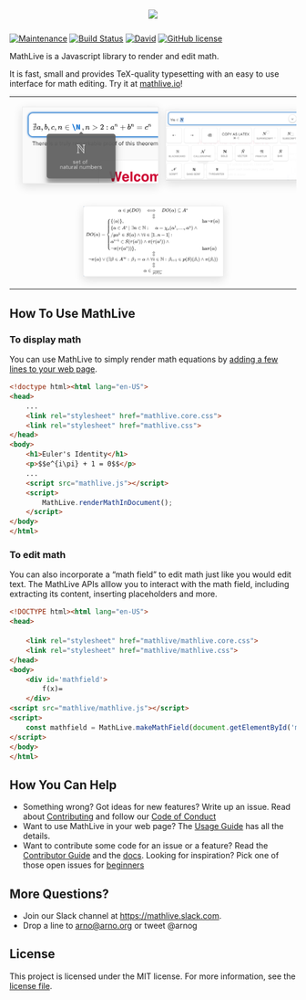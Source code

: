 <h1 align="center">
    <a href="https://mathlive.io">
        <img src = "https://github.com/arnog/mathlive/blob/master/assets/logo-1024.jpg?raw=true">
    </a>
</h1>


[![Maintenance](https://img.shields.io/maintenance/yes/2017.svg)]()
[![Build Status](https://travis-ci.org/arnog/mathlive.svg?branch=master)](https://travis-ci.org/arnog/mathlive)
[![David](https://img.shields.io/david/dev/arnog/mathlive.svg)]()
[![GitHub license](https://img.shields.io/badge/license-MIT-blue.svg)](https://raw.githubusercontent.com/arnog/mathlive/master/LICENSE.txt)

MathLive is a Javascript library to render and edit math. 

It is fast, small and provides TeX-quality typesetting 
with an easy to use interface for math editing. Try it at [mathlive.io](https://mathlive.io)!

<table align="center" >
    <tr>
        <td width='50%' align='center' style="border:none;">
            <img alt="The popover panel" 
            style='margin:15px; box-shadow: 0px 5px 15px #ddd; border: 1px solid #eee' 
            src="assets/screenshots/popover.png">
        </td>
        <td width='50%' align='center' style="border:none;">
            <img alt="The command bar panel" 
            style='margin:15px; box-shadow: 0px 5px 15px #ddd; border: 1px solid #eee' 
            src="assets/screenshots/commandbar.png">
        </td>
    </tr>
    <tr style="background-color: initial; border: none;">
        <td colspan="2" align="center" style="border:none;">
            <img width="50%" alt="The Loop Equation" 
            style='margin:15px; box-shadow: 0px 5px 15px #ddd; border: 1px solid #eee' 
            src="assets/screenshots/loop-eqn.png">
        </td>
    </tr>
</table>


## How To Use MathLive

### To display math
You can use MathLive to simply render math equations by 
[adding a few lines to your web page](USAGE_GUIDE.md). 

```html
<!doctype html><html lang="en-US">
<head>
    ...
    <link rel="stylesheet" href="mathlive.core.css">
    <link rel="stylesheet" href="mathlive.css">
</head>
<body>
    <h1>Euler's Identity</h1>
    <p>$$e^{i\pi} + 1 = 0$$</p>
    ...
    <script src="mathlive.js"></script>
    <script>
        MathLive.renderMathInDocument();
    </script>
</body>
</html>
```


### To edit math
You can also incorporate a “math field” to edit math just like you would edit 
text. The MathLive APIs alllow you to interact with the math field,
including extracting its content, inserting placeholders and more.

```html
<!DOCTYPE html><html lang="en-US">
<head>

    <link rel="stylesheet" href="mathlive/mathlive.core.css">
    <link rel="stylesheet" href="mathlive/mathlive.css">
</head>
<body>
    <div id='mathfield'>
        f(x)=
    </div>
<script src="mathlive/mathlive.js"></script>
<script>
    const mathfield = MathLive.makeMathField(document.getElementById('mathfield'));
</script>
</body>
</html>
```

## How You Can Help

* Something wrong? Got ideas for new features? Write up an issue. Read about
[Contributing](CONTRIBUTING.md) and follow our [Code of Conduct](CODE_OF_CONDUCT.md)
* Want to use MathLive in your web page? The [Usage Guide](tutorials/USAGE_GUIDE.md) 
has all the details.
* Want to contribute some code for an issue or a feature? Read the 
[Contributor Guide](tutorials/CONTRIBUTOR_GUIDE.md) and the 
[docs](http://docs.mathlive.io). Looking for inspiration? Pick one of
those open issues for [beginners](https://github.com/arnog/mathlive/labels/BEGINNER)

## More Questions?

* Join our Slack channel at https://mathlive.slack.com. 
* Drop a line to arno@arno.org or tweet @arnog

## License

This project is licensed under the MIT license. For more information, 
see the [license file](LICENSE.txt).
